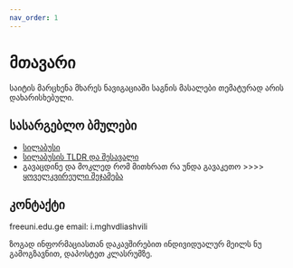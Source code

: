 ```yaml
---
nav_order: 1
---
```


# მთავარი
საიტის მარცხენა მხარეს ნავიგაციაში საგნის მასალები თემატურად არის დახარისხებული. 

## სასარგებლო ბმულები
- [სილაბუსი](/files/syllabus.pdf)
- [სილაბუსის TLDR  და შესავალი](/about)
- გავაცდინე და მოკლედ რომ მითხრათ რა უნდა გავაკეთო >>>> [ყოველკვირეული შეჯამება](/review) 



## კონტაქტი
freeuni.edu.ge email: i.mghvdliashvili


ზოგად ინფორმაციასთან დაკავშირებით ინდივიდუალურ მეილს ნუ გამოგზავნით, დაპოსტეთ კლასრუმზე.


